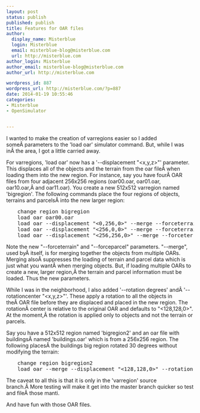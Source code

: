 ```yaml
---
layout: post
status: publish
published: publish
title: Features for OAR files
author:
  display_name: Misterblue
  login: Misterblue
  email: misterblue-blog@misterblue.com
  url: http://misterblue.com
author_login: Misterblue
author_email: misterblue-blog@misterblue.com
author_url: http://misterblue.com

wordpress_id: 887
wordpress_url: http://misterblue.com/?p=887
date: 2014-01-19 10:55:46
categories:
- Misterblue
- OpenSimulator


---
```

I wanted to make the creation of varregions easier so I added someÂ parameters to the 'load oar' simulator command. But, while I was inÂ the area, I got a little carried away.

For varregions, 'load oar' now has a '--displacement "&lt;x,y,z&gt;"' parameter. This displaces all of the objects and the terrain from the oar fileÂ when loading them into the new region. For instance, say you have fourÂ OAR files from four adjacent 256x256 regions (oar00.oar, oar01.oar, oar10.oar,Â and oar11.oar). You create a new 512x512 varregion named 'bigregion'.
The following commands place the four regions of objects, terrains and parcelsÂ into the new larger region:
<pre style="padding-left: 30px;">change region bigregion
load oar oar00.oar
load oar --displacement "&lt;0,256,0&gt;" --merge --forceterrain --forceparcel oar01.oar
load oar --displacement "&lt;256,0,0&gt;" --merge --forceterrain --forceparcel oar10.oar
load oar --displacement "&lt;256,256,0&gt;" --merge --forceterrain --forceparcel oar11.oar</pre>
Note the new "--forceterrain" and "--forceparcel" parameters. "--merge", used byÂ itself, is for merging together the objects from multiple OARs. Merging alsoÂ suppresses the loading of terrain and parcel data which is just what you wantÂ when merging objects. But, if loading multiple OARs to create a new, larger region,Â the terrain and parcel information must be loaded. Thus the new parameters.

While I was in the neighborhood, I also added '--rotation degrees' andÂ '--rotationcenter "&lt;x,y,z&gt;"'. These apply a rotation to all the objects in theÂ OAR file before they are displaced and placed in the new region. The rotationÂ center is relative to the original OAR and defaults to "&lt;128,128,0&gt;". At the moment,Â the rotation is applied only to objects and not the terrain or parcels.

Say you have a 512x512 region named 'bigregion2' and an oar file with buildingsÂ named 'buildings.oar' which is from a 256x256 region. The following placesÂ the buildings big region rotated 30 degrees without modifying the terrain:
<pre style="padding-left: 30px;">change region bigregion2
load oar --merge --displacement "&lt;128,128,0&gt;" --rotation 30 buildings.oar</pre>
The caveat to all this is that it is only in the 'varregion' source branch.Â More testing will make it get into the master branch quicker so test and fileÂ those manti.

And have fun with those OAR files.
